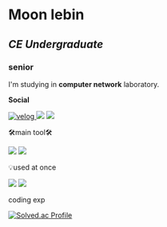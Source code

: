 

<!--
**myb513/myb513** is a ✨ _special_ ✨ repository because its `README.md` (this file) appears on your GitHub profile.

Here are some ideas to get you started:

- 🔭 I’m currently working on ...
- 🌱 I’m currently learning ...
- 👯 I’m looking to collaborate on ...
- 🤔 I’m looking for help with ...
- 💬 Ask me about ...
- 📫 How to reach me: ...
- 😄 Pronouns: ...
- ⚡ Fun fact: ...
-->


# Moon Iebin
## _CE Undergraduate_
###     senior

I'm studying in **computer network** laboratory.

**Social**

<a href="https://velog.io/@myb513">
  <img alt="velog" src="https://img.shields.io/badge/velog-20C997.svg?logo=velog&logoColor=white"/>
</a
<a href="https://blog.naver.com/myb513/222852048486" target="_blank">
  <img src="https://img.shields.io/badge/naver_blog-black?style=plastic&logo=Naver&logoColor=#03C75A"/></a>
<a href="https://www.instagram.com/2bin._.25/" target="_blank">
  <img src="https://img.shields.io/badge/insta_gram-black?style=plastic&logo=Instagram&logoColor=#E4405F"/></a>
  
🛠main tool🛠

<img src="https://img.shields.io/badge/C-violet?style=for-the-badge&logo=Visual Studio&logoColor=#5C2D91">
<img src="https://img.shields.io/badge/java-yellow?style=for-the-badge&logo=IntelliJ IDEA&logoColor=black">

💡used at once

<img src="https://img.shields.io/badge/Python-blue?style=for-the-badge&logo=Python&logoColor=black">
<img src="https://img.shields.io/badge/JavaScript-yellow?style=for-the-badge&logo=JavaScript&logoColor=black">


coding exp


[![Solved.ac Profile](http://mazassumnida.wtf/api/generate_badge?boj=myb513)](https://solved.ac/myb513)
